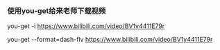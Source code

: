 ### 使用you-get给来老师下载视频

you-get -i https://www.bilibili.com/video/BV1y4411E79r

you-get --format=dash-flv https://www.bilibili.com/video/BV1y4411E79r
